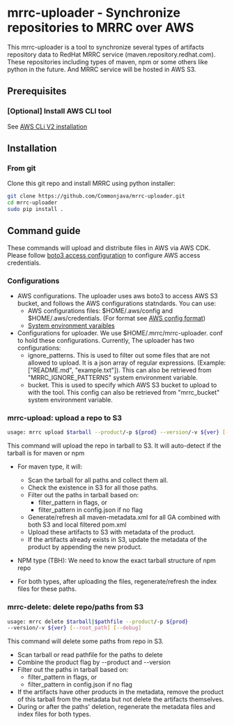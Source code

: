 # mrrc-uploader - Synchronize repositories to MRRC over AWS

This mrrc-uploader is a tool to synchronize several types of artifacts
repository data to RedHat MRRC service (maven.repository.redhat.com). These
repositories including types of maven, npm or some others like python in the
future. And MRRC service will be hosted in AWS S3.

## Prerequisites

### [Optional] Install AWS CLI tool

See [AWS CLi V2 installation](https://docs.aws.amazon.com/cli/latest/userguide/install-cliv2-linux.html#cliv2-linux-install)

## Installation

### From git

Clone this git repo and install MRRC using python installer:

```bash
git clone https://github.com/Commonjava/mrrc-uploader.git
cd mrrc-uploader
sudo pip install .
```

## Command guide

These commands will upload and distribute files in AWS via AWS CDK. Please
follow [boto3 access configuration](https://boto3.amazonaws.com/v1/documentation/api/latest/guide/configuration.html)
to configure AWS access credentials.

### Configurations

* AWS configurations. The uploader uses aws boto3 to access AWS S3 bucket, and follows the AWS configurations statndards. You can use:
  * AWS configurations files: $HOME/.aws/config and $HOME/.aws/credentials. (For format see [AWS config format](https://docs.aws.amazon.com/sdkref/latest/guide/file-format.html))
  * [System environment varaibles](https://docs.aws.amazon.com/cli/latest/userguide/cli-configure-envvars.html)
* Configurations for uploader. We use $HOME/.mrrc/mrrc-uploader. conf to hold these configurations. Currently, The uploader has two configurations:
  * ignore_patterns. This is used to filter out some files that are not allowed to upload. It is a json array of regular expressions. (Example: ["README.md", "example.txt"]). This can also be retrieved from "MRRC_IGNORE_PATTERNS" system environment variable.
  * bucket. This is used to specify which AWS S3 bucket to upload to with the tool. This config can also be retrieved from "mrrc_bucket" system environment variable.

### mrrc-upload: upload a repo to S3

```bash
usage: mrrc upload $tarball --product/-p ${prod} --version/-v ${ver} [--root_path] [--ignore_patterns] [--debug]
```

This command will upload the repo in tarball to S3.
It will auto-detect if the tarball is for maven or npm

* For maven type, it will:
  * Scan the tarball for all paths and collect them all.
  * Check the existence in S3 for all those paths.
  * Filter out the paths in tarball based on:
    * filter_pattern in flags, or
    * filter_pattern in config.json if no flag
  * Generate/refresh all maven-metadata.xml for all GA combined
    with both S3 and local filtered pom.xml
  * Upload these artifacts to S3 with metadata of the product.
  * If the artifacts already exists in S3, update the metadata
    of the product by appending the new product.

* NPM type (TBH): We need to know the exact tarball structure
  of npm repo

* For both types, after uploading the files, regenerate/refresh
  the index files for these paths.

### mrrc-delete: delete repo/paths from S3

```bash
usage: mrrc delete $tarball|$pathfile --product/-p ${prod}
--version/-v ${ver} [--root_path] [--debug]
```

This command will delete some paths from repo in S3.

* Scan tarball or read pathfile for the paths to delete
* Combine the product flag by --product and --version
* Filter out the paths in tarball based on:
  * filter_pattern in flags, or
  * filter_pattern in config.json if no flag
* If the artifacts have other products in the metadata,
  remove the product of this tarball from the metadata
  but not delete the artifacts themselves.
* During or after the paths' deletion, regenerate the
  metadata files and index files for both types.
